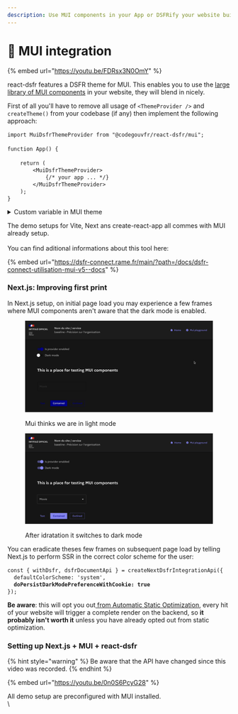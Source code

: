 ```yaml
---
description: Use MUI components in your App or DSFRify your website build with MUI.
---
```


# 🤝 MUI integration

{% embed url="https://youtu.be/FDRsx3N0OmY" %}

react-dsfr features a DSFR theme for MUI. This enables you to use the [large library of MUI components](https://mui.com/) in your website, they will blend in nicely.

First of all you'll have to remove all usage of `<ThemeProvider />` and `createTheme()` from your codebase (if any) then implement the following approach:

```tsx
import MuiDsfrThemeProvider from "@codegouvfr/react-dsfr/mui";

function App() {

    return (
        <MuiDsfrThemeProvider>
            {/* your app ... */}
        </MuiDsfrThemeProvider>
    );
}
```

<details>

<summary>Custom variable in MUI theme</summary>

If you have [custom variables](https://mui.com/material-ui/customization/theming/#custom-variables) in your MUI theme implement the following approach.

In this example we have augmented the MUI theme so it was possible to call `theme.custom.isDarkModeEnabled`.

```tsx
import { createMuiDsfrThemeProvider } from "@codegouvfr/react-dsfr/mui";

// eslint-disable-next-line @typescript-eslint/no-unused-vars
import type { Theme } from "@mui/material/styles";

declare module "@mui/material/styles" {

    interface Theme {
        custom: {
            isDarkModeEnabled: boolean;
        }
    }
}

const { MuiDsfrThemeProvider } = createMuiDsfrThemeProvider({
    "augmentMuiTheme": ({ nonAugmentedMuiTheme, frColorTheme }) => ({
        ...nonAugmentedMuiTheme,
        "custom": {
            "isDarkModeEnabled": frColorTheme.isDark
        }
    })
});

function App() {

    return (
        <MuiDsfrThemeProvider>
            {/* your app ... */}
        </MuiDsfrThemeProvider>
    );
}
```

</details>

The demo setups for Vite, Next ans create-react-app all commes with MUI already setup.  \
\
You can find aditional informations about this tool here: &#x20;

{% embed url="https://dsfr-connect.rame.fr/main/?path=/docs/dsfr-connect-utilisation-mui-v5--docs" %}

### Next.js: Improving first print

In Next.js setup, on initial page load you may experience a few frames where MUI components aren't aware that the dark mode is enabled.

<figure><img src=".gitbook/assets/image (7).png" alt=""><figcaption><p>Mui thinks we are in light mode</p></figcaption></figure>

<figure><img src=".gitbook/assets/image (8).png" alt=""><figcaption><p>After idratation it switches to dark mode</p></figcaption></figure>

You can eradicate theses few frames on subsequent page load by telling Next.js to perform SSR in the correct color scheme for the user:

<pre class="language-tsx" data-title="_app.tsx"><code class="lang-tsx">const { withDsfr, dsfrDocumentApi } = createNextDsfrIntegrationApi({
  defaultColorScheme: 'system',
<strong>  doPersistDarkModePreferenceWithCookie: true
</strong>});
</code></pre>

**Be aware**: this will opt you out[ from Automatic Static Optimization](https://nextjs.org/docs/messages/opt-out-auto-static-optimization), every hit of your website will trigger a complete render on the backend, so **it probably isn't worth it** unless you have already opted out from static optimization.

### Setting up Next.js + MUI + react-dsfr

{% hint style="warning" %}
Be aware that the API have changed since this video was recorded.
{% endhint %}

{% embed url="https://youtu.be/0n0S6PcyG28" %}

All demo setup are preconfigured with MUI installed.  \
\
